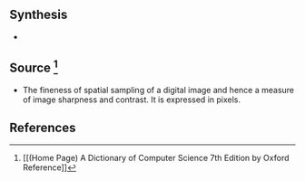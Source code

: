 ## Synthesis
- 
## Source [^1]
- The fineness of spatial sampling of a digital image and hence a measure of image sharpness and contrast. It is expressed in pixels.
## References

[^1]: [[(Home Page) A Dictionary of Computer Science 7th Edition by Oxford Reference]]